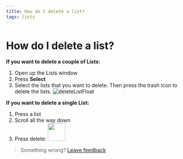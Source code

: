 ```yaml
---
title: How do I delete a list?
tags: lists
---
```

# How do I delete a list?

**If you want to delete a couple of Lists:**
1. Open up the Lists window
2. Press **Select**
3. Select the lists that you want to delete. Then press the trash icon to delete the lists.
![deleteListFloat]

**If you want to delete a single List:**
1. Press a list
2. Scroll all the way down
3. Press delete: <img src="https://raw.githubusercontent.com/zjohnzheng/FindHelp/master/images/deleteList.jpg" width="48">

> Something wrong? [Leave feedback](https://forms.gle/agdyoB9PFfnv8cU1A/)

[deleteListFloat]: https://raw.githubusercontent.com/zjohnzheng/FindHelp/master/images/listSelectFloat.jpg

